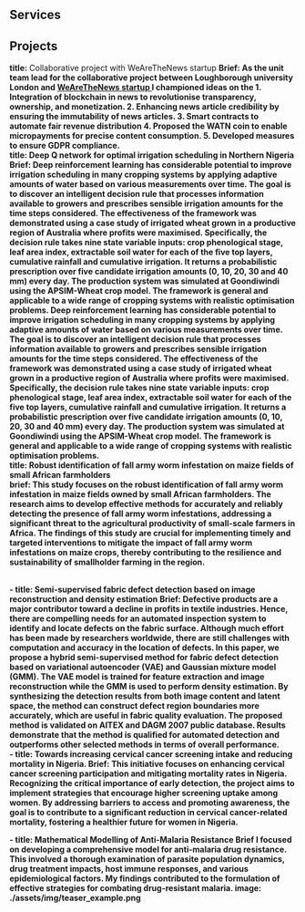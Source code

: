 ## Services
<!--
<h4 style="margin:0 10px 0;">Conference Reviewers</h4>

<ul style="margin:0 0 5px;">
  <li><a href="http://cvpr2023.thecvf.com/"><autocolor>IEEE/CVF Conference on Computer Vision and Pattern Recognition (CVPR) 2021-2023</autocolor></a></li>
  <li><a href="http://iccv2021.thecvf.com/"><autocolor>IEEE/CVF International Conference on Computer Vision (ICCV) 2021</autocolor></a></li>
  <li><a href="https://eccv2022.ecva.net/"><autocolor>European Conference on Computer Vision (ECCV) 2022</autocolor></a></li>
</ul>

<h4 style="margin:0 10px 0;">Journal Reviewers</h4>

<ul style="margin:0 0 20px;">
  <li><a href="https://www.computer.org/csdl/journal/tp"><autocolor>IEEE Transactions on Pattern Analysis and Machine Intelligence (TPAMI)</autocolor></a></li>
  <li><a href="https://www.springer.com/journal/11263"><autocolor>International Journal of Computer Vision (IJCV)</autocolor></a></li>
</ul>

-->

## Projects
<strong> title:</strong>  Collaborative project with WeAreTheNews startup
  <strong> Brief: As the unit team lead for the collaborative project between Loughborough university London and <a href="https://www.wearethenews.com"> WeAreTheNews startup </a> <strong> 
  I championed ideas on the
    1. Integration of blockchain in news to revolutionise transparency, ownership, and monetization.
    2. Enhancing news article credibility by ensuring the immutability of news articles. 
    3. Smart contracts to automate fair revenue distribution
    4. Proposed the WATN coin to enable micropayments for precise content consumption.
    5. Developed measures to ensure GDPR compliance.
    <br/>
<strong> title: Deep Q network for optimal irrigation scheduling in Northern Nigeria</strong> 
Brief: Deep reinforcement learning has considerable potential to improve irrigation scheduling in many cropping systems by applying adaptive amounts of water based on various measurements over time. The goal is to discover an intelligent decision rule that processes information available to growers and prescribes sensible irrigation amounts for the time steps considered. The effectiveness of the framework was demonstrated using a case study of irrigated wheat grown in a productive region of Australia where profits were maximised. Specifically, the decision rule takes nine state variable inputs: crop phenological stage, leaf area index, extractable soil water for each of the five top layers, cumulative rainfall and cumulative irrigation. It returns a probabilistic prescription over five candidate irrigation amounts (0, 10, 20, 30 and 40 mm) every day. The production system was simulated at Goondiwindi using the APSIM-Wheat crop model. The framework is general and applicable to a wide range of cropping systems with realistic optimisation problems. Deep reinforcement learning has considerable potential to improve irrigation scheduling in many cropping systems by applying adaptive amounts of water based on various measurements over time. The goal is to discover an intelligent decision rule that processes information available to growers and prescribes sensible irrigation amounts for the time steps considered. The effectiveness of the framework was demonstrated using a case study of irrigated wheat grown in a productive region of Australia where profits were maximised. Specifically, the decision rule takes nine state variable inputs: crop phenological stage, leaf area index, extractable soil water for each of the five top layers, cumulative rainfall and cumulative irrigation. It returns a probabilistic prescription over five candidate irrigation amounts (0, 10, 20, 30 and 40 mm) every day. The production system was simulated at Goondiwindi using the APSIM-Wheat crop model. The framework is general and applicable to a wide range of cropping systems with realistic optimisation problems.
  <br/>
<strong> title:  Robust identification of fall army worm infestation on maize fields of small African farmholders </strong>  
  brief: This study focuses on the robust identification of fall army worm infestation in maize fields owned by small African farmholders. The research aims to develop effective methods for accurately and reliably detecting the presence of fall army worm infestations, addressing a significant threat to the agricultural productivity of small-scale farmers in Africa. The findings of this study are crucial for implementing timely and targeted interventions to mitigate the impact of fall army worm infestations on maize crops, thereby contributing to the resilience and sustainability of smallholder farming in the region.
   
 <br/>
<strong> - title: Semi-supervised fabric defect detection based on image reconstruction and density estimation</strong> 
Brief: Defective products are a major contributor toward a decline in profits in textile industries. Hence, there are compelling needs for an automated inspection system to identify and locate defects on the fabric surface. Although much effort has been made by researchers worldwide, there are still challenges with computation and accuracy in the location of defects. In this paper, we propose a hybrid semi-supervised method for fabric defect detection based on variational autoencoder (VAE) and Gaussian mixture model (GMM). The VAE model is trained for feature extraction and image reconstruction while the GMM is used to perform density estimation. By synthesizing the detection results from both image content and latent space, the method can construct defect region boundaries more accurately, which are useful in fabric quality evaluation. The proposed method is validated on AITEX and DAGM 2007 public database. Results demonstrate that the method is qualified for automated detection and outperforms other selected methods in terms of overall performance.
 <br/>
<strong> - title: Towards increasing cervical cancer screening intake and reducing mortality in Nigeria.<strong> 
    Brief: This initiative focuses on enhancing cervical cancer screening participation and mitigating mortality rates in Nigeria. Recognizing the critical importance of early detection, the project aims to implement strategies that encourage higher screening uptake among women. By addressing barriers to access and promoting awareness, the goal is to contribute to a significant reduction in cervical cancer-related mortality, fostering a healthier future for women in Nigeria.
     <br/>

<strong> - title: Mathematical Modelling of Anti-Malaria Resistance <strong> 
    Brief I focused on developing a comprehensive model for anti-malaria drug resistance. This involved a thorough examination of parasite population dynamics, drug treatment impacts, host immune responses, and various epidemiological factors. My findings contributed to the formulation of effective strategies for combating drug-resistant malaria.
    image: ./assets/img/teaser_example.png
